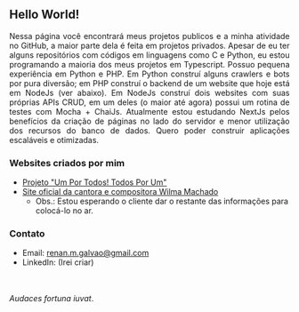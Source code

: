 ## Hello World!
<p align="justify">Nessa página você encontrará meus projetos publicos e a minha atividade no GitHub, a maior parte dela é feita em projetos privados. Apesar de eu ter alguns repositórios com códigos em linguagens como C e Python, eu estou programando a maioria dos meus projetos em Typescript. Possuo pequena experiência em Python e PHP. Em Python construí alguns crawlers e bots por pura diversão; em PHP construí o backend de um website que hoje está em NodeJs (ver abaixo). Em NodeJs construí dois websites com suas próprias APIs CRUD, em um deles (o maior até agora) possui um rotina de testes com Mocha + ChaiJs. Atualmente estou estudando NextJs pelos benefícios da criação de páginas no lado do servidor e menor utilização dos recursos do banco de dados. Quero poder construir aplicações escaláveis e otimizadas.</p>

### Websites criados por mim
- [Projeto "Um Por Todos! Todos Por Um"](https://projetoumportodostodosporum.org)
- [Site oficial da cantora e compositora Wilma Machado](wilmamachado.com)
  - Obs.: Estou esperando o cliente dar o restante das informações para colocá-lo no ar.

### Contato
- Email: renan.m.galvao@gmail.com
- LinkedIn: (Irei criar)


\
\
_Audaces fortuna iuvat_.
